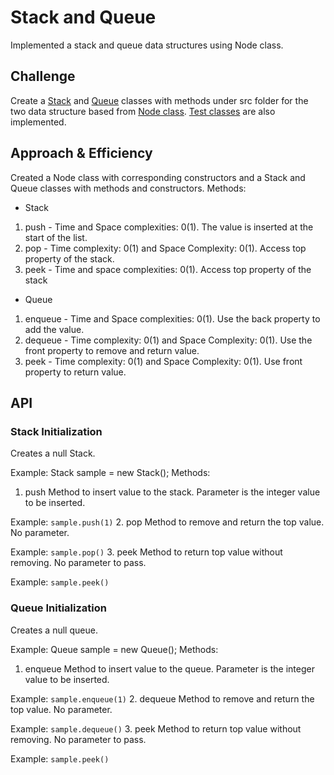 # Stack and Queue
Implemented a stack and queue data structures using Node class.

## Challenge
Create a [Stack](https://github.com/joriefernandez/data-structures-and-algorithms/blob/master/challenges-401/linkedlist/src/main/java/stacksandqueues/Stack.java) and [Queue](https://github.com/joriefernandez/data-structures-and-algorithms/blob/master/challenges-401/linkedlist/src/main/java/stacksandqueues/Queue.java) classes with methods under src folder for the two data structure based from [Node class](https://github.com/joriefernandez/data-structures-and-algorithms/blob/master/challenges-401/linkedlist/src/main/java/stacksandqueues/Node.java). [Test classes](https://github.com/joriefernandez/data-structures-and-algorithms/tree/master/challenges-401/linkedlist/src/test/java/stacksandqueues) are also implemented.
 
## Approach & Efficiency
Created a Node class with corresponding constructors and a Stack and Queue classes with methods and constructors. Methods:
* Stack
1. push - Time and Space complexities: 0(1). The value is inserted at the start of the list.
2. pop - Time complexity: 0(1) and Space Complexity: 0(1). Access top property of the stack.
3. peek - Time and space complexities: 0(1). Access top property of the stack
* Queue
1. enqueue - Time and Space complexities: 0(1). Use the back property to add the value.
2. dequeue - Time complexity: 0(1) and Space Complexity: 0(1). Use the front property to remove and return value.
3. peek - Time complexity: 0(1) and Space Complexity: 0(1). Use front property to return value.

## API
### Stack Initialization
Creates a null Stack.

Example: Stack sample = new Stack();
Methods:
1. push
Method to insert value to the stack. Parameter is the integer value to be inserted.

Example: `sample.push(1)`
2. pop
Method to remove and return the top value. No parameter.

Example: `sample.pop()`
3. peek
Method to return top value without removing. No parameter to pass. 

Example: `sample.peek()`

### Queue Initialization
Creates a null queue.

Example: Queue sample = new Queue();
Methods:
1. enqueue
Method to insert value to the queue. Parameter is the integer value to be inserted.

Example: `sample.enqueue(1)`
2. dequeue
Method to remove and return the top value. No parameter.

Example: `sample.dequeue()`
3. peek
Method to return top value without removing. No parameter to pass. 

Example: `sample.peek()`
